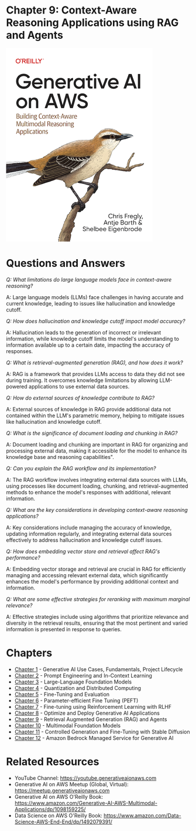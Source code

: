 # Chapter 9: Context-Aware Reasoning Applications using RAG and Agents
[![](../img/gaia_book_cover_sm.png)](https://www.amazon.com/Generative-AI-AWS-Multimodal-Applications/dp/1098159225/)

# Questions and Answers

_Q: What limitations do large language models face in context-aware reasoning?_

A: Large language models (LLMs) face challenges in having accurate and current knowledge, leading to issues like hallucination and knowledge cutoff.

_Q: How does hallucination and knowledge cutoff impact model accuracy?_

A: Hallucination leads to the generation of incorrect or irrelevant information, while knowledge cutoff limits the model's understanding to information available up to a certain date, impacting the accuracy of responses.

_Q: What is retrieval-augmented generation (RAG), and how does it work?_

A: RAG is a framework that provides LLMs access to data they did not see during training. It overcomes knowledge limitations by allowing LLM-powered applications to use external data sources.

_Q: How do external sources of knowledge contribute to RAG?_

A: External sources of knowledge in RAG provide additional data not contained within the LLM's parametric memory, helping to mitigate issues like hallucination and knowledge cutoff.

_Q: What is the significance of document loading and chunking in RAG?_

A: Document loading and chunking are important in RAG for organizing and processing external data, making it accessible for the model to enhance its knowledge base and reasoning capabilities".

_Q: Can you explain the RAG workflow and its implementation?_

A: The RAG workflow involves integrating external data sources with LLMs, using processes like document loading, chunking, and retrieval-augmented methods to enhance the model's responses with additional, relevant information.

_Q: What are the key considerations in developing context-aware reasoning applications?_

A: Key considerations include managing the accuracy of knowledge, updating information regularly, and integrating external data sources effectively to address hallucination and knowledge cutoff issues.

_Q: How does embedding vector store and retrieval affect RAG's performance?_

A: Embedding vector storage and retrieval are crucial in RAG for efficiently managing and accessing relevant external data, which significantly enhances the model's performance by providing additional context and information.

_Q: What are some effective strategies for reranking with maximum marginal relevance?_

A: Effective strategies include using algorithms that prioritize relevance and diversity in the retrieval results, ensuring that the most pertinent and varied information is presented in response to queries.

# Chapters
* [Chapter 1](/01_intro) - Generative AI Use Cases, Fundamentals, Project Lifecycle
* [Chapter 2](/02_prompt) - Prompt Engineering and In-Context Learning
* [Chapter 3](/03_foundation) - Large-Language Foundation Models
* [Chapter 4](/04_optimize) - Quantization and Distributed Computing
* [Chapter 5](/05_finetune) - Fine-Tuning and Evaluation
* [Chapter 6](/06_peft) - Parameter-efficient Fine Tuning (PEFT)
* [Chapter 7](/07_rlhf) - Fine-tuning using Reinforcement Learning with RLHF
* [Chapter 8](/08_deploy) - Optimize and Deploy Generative AI Applications
* [Chapter 9](/09_rag) - Retrieval Augmented Generation (RAG) and Agents
* [Chapter 10](/10_multimodal) - Multimodal Foundation Models
* [Chapter 11](/11_diffusers) - Controlled Generation and Fine-Tuning with Stable Diffusion
* [Chapter 12](/12_bedrock) - Amazon Bedrock Managed Service for Generative AI

# Related Resources
* YouTube Channel: https://youtube.generativeaionaws.com
* Generative AI on AWS Meetup (Global, Virtual): https://meetup.generativeaionaws.com
* Generative AI on AWS O'Reilly Book: https://www.amazon.com/Generative-AI-AWS-Multimodal-Applications/dp/1098159225/
* Data Science on AWS O'Reilly Book: https://www.amazon.com/Data-Science-AWS-End-End/dp/1492079391/
